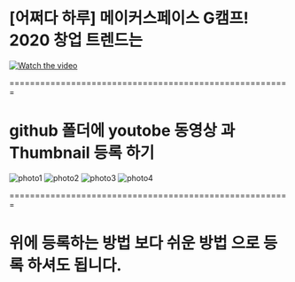 # [어쩌다 하루] 메이커스페이스 G캠프! 2020 창업 트렌드는 

[![Watch the video](https://img.youtube.com/vi/8US1n4SjDgw/hqdefault.jpg)](https://www.youtube.com/watch?v=8US1n4SjDgw)

=======================================================

# github 폴더에 youtobe 동영상 과  Thumbnail 등록 하기

![photo1](https://user-images.githubusercontent.com/65337956/91558235-ed981f00-e970-11ea-8534-7229734d02ca.JPG)
![photo2](https://user-images.githubusercontent.com/65337956/91558236-ef61e280-e970-11ea-85d9-e1c95d7e633d.JPG)
![photo3](https://user-images.githubusercontent.com/65337956/91558238-f0930f80-e970-11ea-84cc-7d7f9666905b.JPG)
![photo4](https://user-images.githubusercontent.com/65337956/91558241-f25cd300-e970-11ea-92c0-babccee59bf2.JPG)

=======================================================

# 위에 등록하는 방법 보다 쉬운 방법 으로 등록 하셔도 됩니다.
